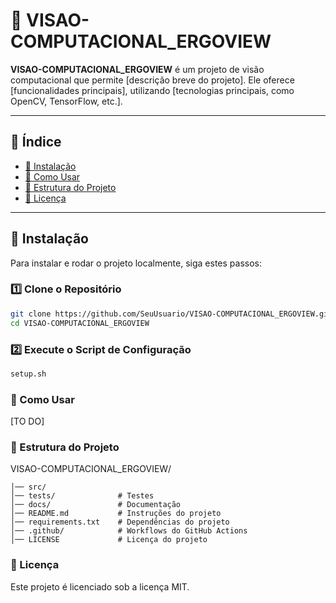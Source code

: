 # 🚀 VISAO-COMPUTACIONAL_ERGOVIEW

**VISAO-COMPUTACIONAL_ERGOVIEW** é um projeto de visão computacional que permite [descrição breve do projeto]. Ele oferece [funcionalidades principais], utilizando [tecnologias principais, como OpenCV, TensorFlow, etc.].

---

## 📌 **Índice**
- [🔧 Instalação](#-instalação)
- [🚀 Como Usar](#-como-usar)
- [📂 Estrutura do Projeto](#-estrutura-do-projeto)
- [📜 Licença](#-licença)


---

## 🔧 **Instalação**

Para instalar e rodar o projeto localmente, siga estes passos:

### **1️⃣ Clone o Repositório**
```sh
git clone https://github.com/SeuUsuario/VISAO-COMPUTACIONAL_ERGOVIEW.git
cd VISAO-COMPUTACIONAL_ERGOVIEW
```

### **2️⃣ Execute o Script de Configuração**
```sh
setup.sh
```

### **🚀 Como Usar**
[TO DO]

### **📂 Estrutura do Projeto**
VISAO-COMPUTACIONAL_ERGOVIEW/

    │── src/
    │── tests/              # Testes
    │── docs/               # Documentação
    │── README.md           # Instruções do projeto
    │── requirements.txt    # Dependências do projeto
    │── .github/            # Workflows do GitHub Actions
    │── LICENSE             # Licença do projeto

### **📜 Licença**
Este projeto é licenciado sob a licença MIT.

